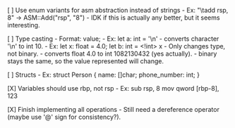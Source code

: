 [ ] Use enum variants for asm abstraction instead of strings
    - Ex:
        "\tadd rsp, 8" -> ASM::Add("rsp", "8")
    - IDK if this is actually any better, but it seems interesting.

[ ] Type casting
    - Format: <type> value;
    - Ex:
        let a: int = <int> '\n'
        - converts character '\n' to int 10.
    - Ex:
        let x: float = 4.0;
        let b: int = <!int> x
        - Only changes type, not binary.
        - converts float 4.0 to int 1082130432 (yes actually).
        - binary stays the same, so the value represented will change.

[ ] Structs
    - Ex:
        struct Person {
            name: []char;
            phone_number: int;
        }

[X] Variables should use rbp, not rsp
    - Ex:
        sub rsp, 8
        mov qword [rbp-8], 123

[X] Finish implementing all operations
    - Still need a dereference operator (maybe use '@' sign for consistency?).
